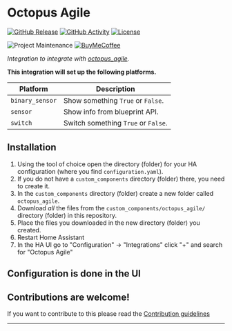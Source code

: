 # Octopus Agile

[![GitHub Release][releases-shield]][releases]
[![GitHub Activity][commits-shield]][commits]
[![License][license-shield]](LICENSE)

![Project Maintenance][maintenance-shield]
[![BuyMeCoffee][buymecoffeebadge]][buymecoffee]

_Integration to integrate with [octopus_agile][octopus_agile]._

**This integration will set up the following platforms.**

Platform | Description
-- | --
`binary_sensor` | Show something `True` or `False`.
`sensor` | Show info from blueprint API.
`switch` | Switch something `True` or `False`.

## Installation

1. Using the tool of choice open the directory (folder) for your HA configuration (where you find `configuration.yaml`).
1. If you do not have a `custom_components` directory (folder) there, you need to create it.
1. In the `custom_components` directory (folder) create a new folder called `octopus_agile`.
1. Download _all_ the files from the `custom_components/octopus_agile/` directory (folder) in this repository.
1. Place the files you downloaded in the new directory (folder) you created.
1. Restart Home Assistant
1. In the HA UI go to "Configuration" -> "Integrations" click "+" and search for "Octopus Agile"

## Configuration is done in the UI

<!---->

## Contributions are welcome!

If you want to contribute to this please read the [Contribution guidelines](CONTRIBUTING.md)

***

[octopus_agile]: https://github.com/raldred/octopus_agile
[buymecoffee]: https://www.buymeacoffee.com/raldred
[buymecoffeebadge]: https://img.shields.io/badge/buy%20me%20a%20coffee-donate-yellow.svg?style=for-the-badge
[commits-shield]: https://img.shields.io/github/commit-activity/y/raldred/octopus_agile.svg?style=for-the-badge
[commits]: https://github.com/raldred/octopus_agile/commits/main
[license-shield]: https://img.shields.io/github/license/raldred/octopus_agile.svg?style=for-the-badge
[maintenance-shield]: https://img.shields.io/badge/maintainer-Rob%20Aldred%20%40raldred-blue.svg?style=for-the-badge
[releases-shield]: https://img.shields.io/github/release/raldred/octopus_agile.svg?style=for-the-badge
[releases]: https://github.com/raldred/octopus_agile/releases
